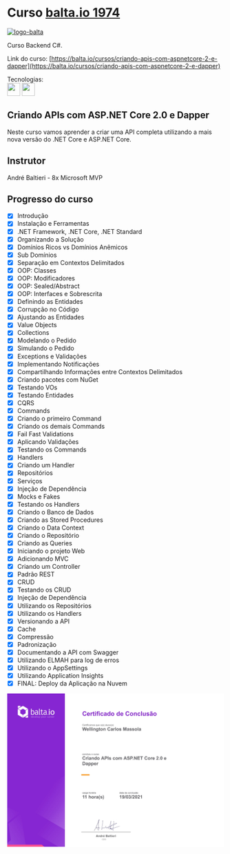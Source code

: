 # Curso [balta.io 1974](https://balta.io/cursos/criando-apis-com-aspnetcore-2-e-dapper)

[![logo-balta](https://baltaio.blob.core.windows.net/static/images/dark/balta-logo.svg)](https://balta.io/)

Curso Backend C#.  

Link do curso: [https://balta.io/cursos/criando-apis-com-aspnetcore-2-e-dapper](https://balta.io/cursos/criando-apis-com-aspnetcore-2-e-dapper)

Tecnologias:  
<img src=https://simpleicons.org/icons/csharp.svg height=30 width=30/> <img src=https://simpleicons.org/icons/dotnet.svg height=30 width=30/>

## Criando APIs com ASP.NET Core 2.0 e Dapper

Neste curso vamos aprender a criar uma API completa utilizando a mais nova versão do .NET Core e ASP.NET Core.

## Instrutor

André Baltieri - 8x Microsoft MVP

## Progresso do curso

- [x] Introdução
- [x] Instalação e Ferramentas
- [x] .NET Framework, .NET Core, .NET Standard
- [x] Organizando a Solução
- [x] Domínios Ricos vs Domínios Anêmicos
- [x] Sub Domínios
- [x] Separação em Contextos Delimitados
- [x] OOP: Classes
- [x] OOP: Modificadores
- [x] OOP: Sealed/Abstract
- [x] OOP: Interfaces e Sobrescrita
- [x] Definindo as Entidades
- [x] Corrupção no Código
- [x] Ajustando as Entidades
- [x] Value Objects
- [x] Collections
- [x] Modelando o Pedido
- [x] Simulando o Pedido
- [x] Exceptions e Validações
- [x] Implementando Notificações
- [x] Compartilhando Informações entre Contextos Delimitados
- [x] Criando pacotes com NuGet
- [x] Testando VOs
- [x] Testando Entidades
- [x] CQRS
- [x] Commands
- [x] Criando o primeiro Command
- [x] Criando os demais Commands
- [x] Fail Fast Validations
- [x] Aplicando Validações
- [x] Testando os Commands
- [x] Handlers
- [x] Criando um Handler
- [x] Repositórios
- [x] Serviços
- [x] Injeção de Dependência
- [x] Mocks e Fakes
- [x] Testando os Handlers
- [x] Criando o Banco de Dados
- [x] Criando as Stored Procedures
- [x] Criando o Data Context
- [x] Criando o Repositório
- [x] Criando as Queries
- [x] Iniciando o projeto Web
- [x] Adicionando MVC
- [x] Criando um Controller
- [x] Padrão REST
- [x] CRUD
- [x] Testando os CRUD
- [x] Injeção de Dependência
- [x] Utilizando os Repositórios
- [x] Utilizando os Handlers
- [x] Versionando a API
- [x] Cache
- [x] Compressão
- [x] Padronização
- [x] Documentando a API com Swagger
- [x] Utilizando ELMAH para log de erros
- [x] Utilizando o AppSettings
- [x] Utilizando Application Insights
- [x] FINAL: Deploy da Aplicação na Nuvem

[![certificado](images/criando_apis_com_aspnet_core_2_e_dapper.jpg)](https://balta.io/certificados/8704fc2c-c679-4de9-9ee4-31ebb5e36d25)
